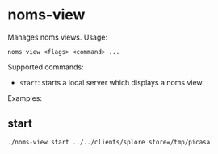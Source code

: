 # noms-view

Manages noms views. Usage:
```
noms view <flags> <command> ...
```

Supported commands:
* `start`: starts a local server which displays a noms view.

Examples:

## start

```
./noms-view start ../../clients/splore store=/tmp/picasa
```
